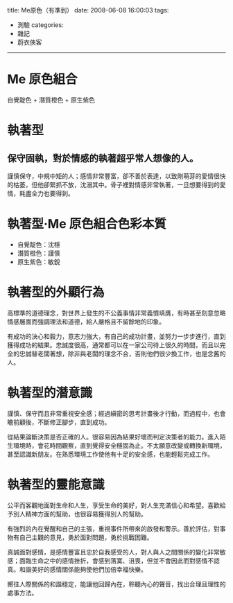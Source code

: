 title: Me原色（有準到）
date: 2008-06-08 16:00:03
tags:
- 測驗
categories:
- 雜記
- 蔚衣俠客
---

# Me 原色組合

自覺靛色 + 潛質橙色 + 原生紫色

<!-- more -->

# 執著型

## 保守固執，對於情感的執著超乎常人想像的人。

謹慎保守，中規中矩的人；感情非常豐富，卻不善於表達，以致剛萌芽的愛情很快的枯萎，但他卻緊抓不放，沈溺其中。骨子裡對情感非常執著，一旦想要得到的愛情，耗盡全力也要得到。

# 執著型‧Me 原色組合色彩本質

* 自覺靛色：沈穩
* 潛質橙色：謹慎
* 原生紫色：敏銳

# 執著型的外顯行為

高標準的道德理念，對世界上發生的不公義事情非常義憤填膺，有時甚至刻意忽略情感層面而強調理法和道德，給人嚴格且不留餘地的印象。

有成功的決心和毅力，意志力強大，有自己的成功計畫，並努力一步步進行，直到獲得成功的結果。忠誠度很高，通常都可以在一家公司待上很久的時間，而且以完全的忠誠替老闆著想，除非與老闆的理念不合，否則他們很少換工作，也是念舊的人。

# 執著型的潛意識

謹慎、保守而且非常重視安全感；經過縝密的思考計畫後才行動，而過程中，也會瞻前顧後，不斷修正腳步，直到成功。

從結果論斷決策是否正確的人。很容易因為結果好壞而判定決策者的能力。進入陌生環境時，會花時間觀察，直到覺得安全穩固為止。不太願意改變或轉換新環境，甚至認識新朋友。在熟悉環境工作使他有十足的安全感，也能輕鬆完成工作。

# 執著型的靈能意識

公平而客觀地面對生命和人生，享受生命的美好，對人生充滿信心和希望。喜歡給予別人精神方面的幫助，也很容易獲得別人的幫助。

有強烈的內在覺醒和自己的主張，重視事件所帶來的啟發和警示。善於評估，對事物有自己主觀的意見，勇於面對問題，勇於挑戰困難。

真誠面對感情，是感情豐富且忠於自我感受的人，對人與人之間關係的變化非常敏感；面臨生命之中的感情挫折，會感到落寞、沮喪，但並不會因此而對感情不認真。和諧美好的感情關係能夠使他們加倍幸福快樂。

嚮往人際關係的和諧穩定，能讓他回歸內在，聆聽內心的聲音，找出合理且理性的處事方法。